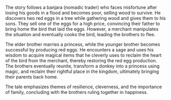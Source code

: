 The story follows a banjara (nomadic trader) who faces misfortune after losing his goods in a flood and becomes poor, selling wood to survive. He discovers two red eggs in a tree while gathering wood and gives them to his sons. They sell one of the eggs for a high price, convincing their father to bring home the bird that laid the eggs. However, a merchant manipulates the situation and eventually cooks the bird, leading the brothers to flee. 

The elder brother marries a princess, while the younger brother becomes successful by producing red eggs. He encounters a sage and uses his wisdom to acquire magical items that he cleverly uses to reclaim the heart of the bird from the merchant, thereby restoring the red egg production. The brothers eventually reunite, transform a donkey into a princess using magic, and reclaim their rightful place in the kingdom, ultimately bringing their parents back home.

The tale emphasizes themes of resilience, cleverness, and the importance of family, concluding with the brothers ruling together in happiness.
